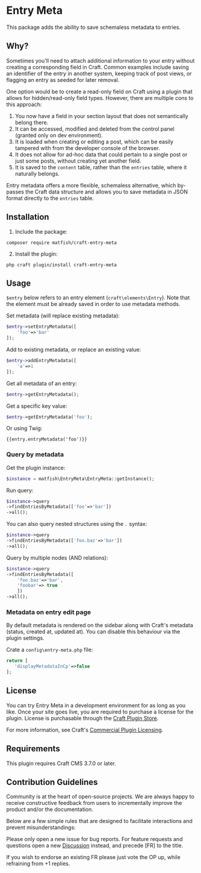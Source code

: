 # Entry Meta

This package adds the ability to save schemaless metadata to entries.

## Why?

Sometimes you'll need to attach additional information to your entry without creating a corresponding field in Craft. 
Common examples include saving an identifier of the entry in another system, keeping track of post views, or flagging an entry as seeded for later removal. 

One option would be to create a read-only field on Craft using a plugin that allows for hidden/read-only field types.
However, there are multiple cons to this approach:

1. You now have a field in your section layout that does not semantically belong there.
2. It can be accessed, modified and deleted from the control panel (granted only on dev environment).
3. It is loaded when creating or editing a post, which can be easily tampered with from the developer console of the
   browser.
4. It does not allow for ad-hoc data that could pertain to a single post or just some posts, without creating yet
   another field.
5. It is saved to the `content` table, rather than the `entries` table, where it naturally belongs.

Entry metadata offers a more flexible, schemaless alternative, which by-passes the Craft data structure and allows you
to save metadata in JSON format directly to the `entries` table.

## Installation

1. Include the package:

```
composer require matfish/craft-entry-meta
```

2. Install the plugin:

```
php craft plugin/install craft-entry-meta
```

## Usage

`$entry` below refers to an entry element (`craft\elements\Entry`). Note that the element must be already saved in order to use metadata methods.

Set metadata (will replace existing metadata):

```php
$entry->setEntryMetadata([
    'foo'=>'bar'
]);
```

Add to existing metadata, or replace an existing value:

```php
$entry->addEntryMetadata([
    'a'=>1
]);
```

Get all metadata of an entry:

```php
$entry->getEntryMetadata();   
```

Get a specific key value:

```php
$entry->getEntryMetadata('foo');   
```

Or using Twig:

```twig
{{entry.entryMetadata('foo')}}
```

### Query by metadata

Get the plugin instance:
```php
$instance = matfish\EntryMeta\EntryMeta::getInstance();
```
Run query:
```php
$instance->query
->findEntriesByMetadata(['foo'=>'bar'])
->all();
```

You can also query nested structures using the `.` syntax:

```php
$instance->query
->findEntriesByMetadata(['foo.baz'=>'bar'])
->all();
```

Query by multiple nodes (AND relations):
```php
$instance->query
->findEntriesByMetadata([
    'foo.baz'=>'bar',
    'foobar'=> true
    ])
->all();
```
### Metadata on entry edit page
By default metadata is rendered on the sidebar along with Craft's metadata (status, created at, updated at).
You can disable this behaviour via the plugin settings.

Crate a `config\entry-meta.php` file:
```php
return [
   'displayMetadataInCp'=>false
];
```

## License

You can try Entry Meta in a development environment for as long as you like. Once your site goes live, you are required
to purchase a license for the plugin. License is purchasable through
the [Craft Plugin Store](https://plugins.craftcms.com/entry-meta).

For more information, see
Craft's [Commercial Plugin Licensing](https://craftcms.com/docs/3.x/plugins.html#commercial-plugin-licensing).

## Requirements

This plugin requires Craft CMS 3.7.0 or later.

## Contribution Guidelines

Community is at the heart of open-source projects. We are always happy to receive constructive feedback from users to
incrementally improve the product and/or the documentation.

Below are a few simple rules that are designed to facilitate interactions and prevent misunderstandings:

Please only open a new issue for bug reports. For feature requests and questions open a
new [Discussion](https://github.com/matfish2/craft-entry-meta/discussions) instead, and precede [FR] to the title.

If you wish to endorse an existing FR please just vote the OP up, while refraining from +1 replies.